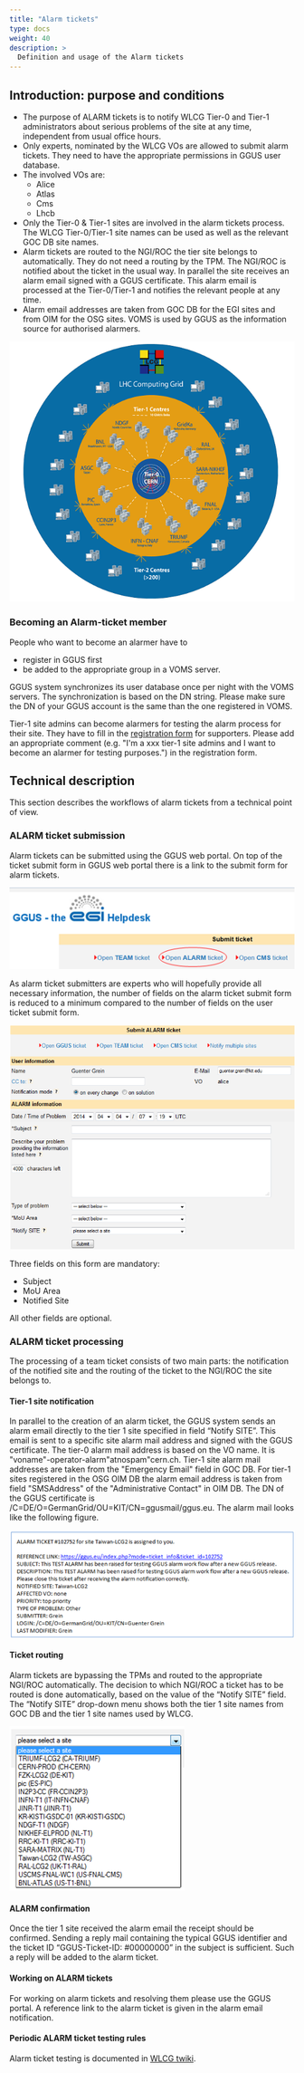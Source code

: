 ```yaml
---
title: "Alarm tickets"
type: docs
weight: 40
description: >
  Definition and usage of the Alarm tickets
---
```


## Introduction: purpose and conditions

- The purpose of ALARM tickets is to notify WLCG Tier-0 and Tier-1
  administrators about serious problems of the site at any time, independent
  from usual office hours.
- Only experts, nominated by the WLCG VOs are allowed to submit alarm tickets.
  They need to have the appropriate permissions in GGUS user database.
- The involved VOs are:
  - Alice
  - Atlas
  - Cms
  - Lhcb
- Only the Tier-0 & Tier-1 sites are involved in the alarm tickets process. The
  WLCG Tier-0/Tier-1 site names can be used as well as the relevant GOC DB site
  names.
- Alarm tickets are routed to the NGI/ROC the tier site belongs to
  automatically. They do not need a routing by the TPM. The NGI/ROC is notified
  about the ticket in the usual way. In parallel the site receives an alarm
  email signed with a GGUS certificate. This alarm email is processed at the
  Tier-0/Tier-1 and notifies the relevant people at any time.
- Alarm email addresses are taken from GOC DB for the EGI sites and from OIM for
  the OSG sites. VOMS is used by GGUS as the information source for authorised
  alarmers.

![Tier 1s picture](LHC_T1s.png)

### Becoming an Alarm-ticket member

People who want to become an alarmer have to

- register in GGUS first
- be added to the appropriate group in a VOMS server.

GGUS system synchronizes its user database once per night with the VOMS servers.
The synchronization is based on the DN string. Please make sure the DN of your
GGUS account is the same than the one registered in VOMS.

Tier-1 site admins can become alarmers for testing the alarm process for their
site. They have to fill in the
[registration form](https://ggus.eu/?mode=register) for supporters. Please add
an appropriate comment (e.g. "I'm a xxx tier-1 site admins and I want to become
an alarmer for testing purposes.") in the registration form.

## Technical description

This section describes the workflows of alarm tickets from a technical point of
view.

### ALARM ticket submission

Alarm tickets can be submitted using the GGUS web portal. On top of the ticket
submit form in GGUS web portal there is a link to the submit form for alarm
tickets.

![Link to Alarm tickets submit form](Alarm_Submit_Link.png)

As alarm ticket submitters are experts who will hopefully provide all necessary
information, the number of fields on the alarm ticket submit form is reduced to
a minimum compared to the number of fields on the user ticket submit form.

![Alarm tickets submit form](Alarm_Submit_Form.png)

Three fields on this form are mandatory:

- Subject
- MoU Area
- Notified Site

All other fields are optional.

### ALARM ticket processing

The processing of a team ticket consists of two main parts: the notification of
the notified site and the routing of the ticket to the NGI/ROC the site belongs
to.

#### Tier-1 site notification

In parallel to the creation of an alarm ticket, the GGUS system sends an alarm
email directly to the tier 1 site specified in field “Notify SITE”. This email
is sent to a specific site alarm mail address and signed with the GGUS
certificate. The tier-0 alarm mail address is based on the VO name. It is
"voname"-operator-alarm"atnospam"cern.ch. Tier-1 site alarm mail addresses are
taken from the "Emergency Email" field in GOC DB. For tier-1 sites registered in
the OSG OIM DB the alarm email address is taken from field "SMSAddress" of the
"Administrative Contact" in OIM DB. The DN of the GGUS certificate is
/C=DE/O=GermanGrid/OU=KIT/CN=ggusmail/ggus.eu. The alarm mail looks like the
following figure.

![alarm notify email](Alarm_Notify_Mail.png)

#### Ticket routing

Alarm tickets are bypassing the TPMs and routed to the appropriate NGI/ROC
automatically. The decision to which NGI/ROC a ticket has to be routed is done
automatically, based on the value of the “Notify SITE” field. The “Notify SITE”
drop-down menu shows both the tier 1 site names from GOC DB and the tier 1 site
names used by WLCG.

![T1 dropdown menu](Alarm_T1_Dropdown.png)

#### ALARM confirmation

Once the tier 1 site received the alarm email the receipt should be confirmed.
Sending a reply mail containing the typical GGUS identifier and the ticket ID
“GGUS-Ticket-ID: #00000000” in the subject is sufficient. Such a reply will be
added to the alarm ticket.

#### Working on ALARM tickets

For working on alarm tickets and resolving them please use the GGUS portal. A
reference link to the alarm ticket is given in the alarm email notification.

#### Periodic ALARM ticket testing rules

Alarm ticket testing is documented in
[WLCG twiki](https://twiki.cern.ch/twiki/bin/view/EGEE/SA1_USAG#Periodic_ALARM_ticket_testing_ru).
